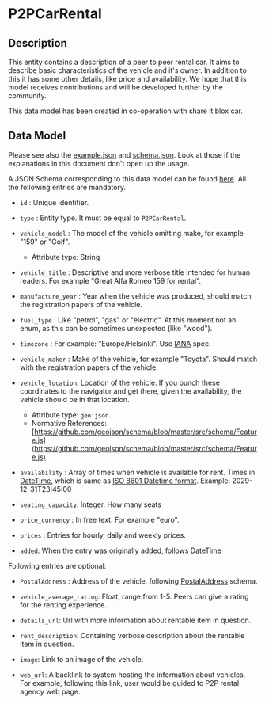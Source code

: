 # P2PCarRental

## Description

This entity contains a description of a peer to peer rental car.
It aims to describe basic characteristics of the vehicle and it's owner. In addition to this it has some other details, like price and availability.
We hope that this model receives contributions and will be developed further by the community.

This data model has been created in co-operation with share it blox car.

## Data Model

Please see also the [example.json](../example.json) and
[schema.json](../schema.json). Look at those if the explanations in this
document don't open up the usage.

A JSON Schema corresponding to this data model can be found
[here](../schema.json). All the following entries are mandatory.

-   `id` : Unique identifier.

-   `type` : Entity type. It must be equal to `P2PCarRental`.

-   `vehicle_model` : The model of the vehicle omitting make, for example "159"
    or "Golf".
	-   Attribute type: String

-   `vehicle_title` : Descriptive and more verbose title intended for human
    readers. For example "Great Alfa Romeo 159 for rental".

-   `manufacture_year` : Year when the vehicle was produced, should match the
    registration papers of the vehicle.

-   `fuel_type` : Like "petrol", "gas" or "electric". At this moment not an
    enum, as this can be sometimes unexpected (like "wood").

-   `timezone` : For example: "Europe/Helsinki". Use
    [IANA](https://www.iana.org/time-zones) spec.

-   `vehicle_maker` : Make of the vehicle, for example "Toyota". Should match
    with the registration papers of the vehicle.

-   `vehicle_location`: Location of the vehicle. If you punch these coordinates
    to the navigator and get there, given the availability, the vehicle should
    be in that location.

    -   Attribute type: `geo:json`.
    -   Normative References:
        [https://github.com/geojson/schema/blob/master/src/schema/Feature.js](https://github.com/geojson/schema/blob/master/src/schema/Feature.js)
    
-   `availability` : Array of times when vehicle is available for rent. Times in
    [DateTime](https://schema.org/DateTime), which is same as
    [ISO 8601 Datetime format](https://www.iso.org/standard/40874.html).
    Example: 2029-12-31T23:45:00

-   `seating_capacity`: Integer. How many seats

-   `price_currency` : In free text. For example "euro".

-   `prices` : Entries for hourly, daily and weekly prices.

-   `added`: When the entry was originally added, follows [DateTime](https://schema.org/DateTime)

Following entries are optional:

-   `PostalAddress` : Address of the vehicle, following [PostalAddress](https://schema.org/PostalAddress) schema.

-   `vehicle_average_rating`: Float, range from 1-5. Peers can give a rating for the renting experience.

-   `details_url`: Url with more information about rentable item in question.

-   `rent_description`: Containing verbose description about the rentable item in question.

-   `image`: Link to an image of the vehicle.

-   `web_url`: A backlink to system hosting the information about vehicles. For example, following this link, user would be guided to P2P rental agency web page.
